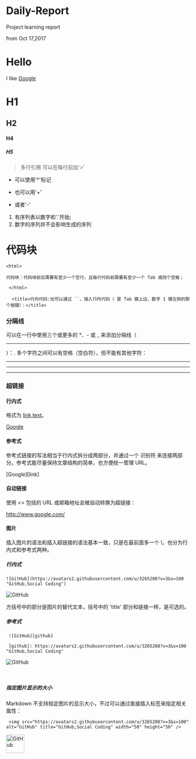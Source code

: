# Daily-Report
Project learning report

from Oct 17,2017

Hello
====
I like [Google](https://www.google.com/)

H1
====

H2
----

 #### H4

 ##### H5

>多行引用
>可以在每行前加'>'

* 可以使用'*'标记

+ 也可以用'+'

- 或者'-'

1. 有序列表以数字和'.'开始;
3. 数字的序列并不会影响生成的序列

代码块
====

    <html>
    
    代码块：代码块前后需要有至少一个空行，且每行代码前需要有至少一个 Tab 或四个空格；
     
     </html>
     
`<title>行内代码:也可以通过 ``，插入行内代码（ 是 Tab 键上边、数字 1 键左侧的那个按键）：</title>`

### 分隔线

可以在一行中使用三个或更多的 *、- 或 _ 来添加分隔线（<hr>）：. 多个字符之间可以有空格（空白符），但不能有其他字符：

****

-----

________


### 超链接

#### 行内式

格式为 [link text](URL 'title text')。

[Google](http://www.google.com/)

#### 参考式
参考式链接的写法相当于行内式拆分成两部分，并通过一个 识别符 来连接两部分。参考式能尽量保持文章结构的简单，也方便统一管理 URL。

[Google][link]

[Google]: http://www.google.com/ "Google"

#### 自动链接
使用 <> 包括的 URL 或邮箱地址会被自动转换为超链接：

<http://www.google.com/>

#### 图片

插入图片的语法和插入超链接的语法基本一致，只是在最前面多一个 !。也分为行内式和参考式两种。

##### 行内式

    ![GitHub](https://avatars2.githubusercontent.com/u/3265208?v=3&s=100 "GitHub,Social Coding")
![GitHub](https://avatars2.githubusercontent.com/u/3265208?v=3&s=100 "GitHub,Social Coding")
    
方括号中的部分是图片的替代文本，括号中的 'title' 部分和链接一样，是可选的。

##### 参考式

     ![GitHub][github]

     [github]: https://avatars2.githubusercontent.com/u/3265208?v=3&s=100 "GitHub,Social Coding"
     
 
 ![GitHub][github]

  [github]: https://avatars2.githubusercontent.com/u/3265208?v=3&s=100 "GitHub,Social Coding"
     
##### 指定图片显示的大小
Markdown 不支持指定图片的显示大小，不过可以通过直接插入<img />标签来指定相关属性：

     <img src="https://avatars2.githubusercontent.com/u/3265208?v=3&s=100" alt="GitHub" title="GitHub,Social Coding" width="50" height="50" />
     
  <img src="https://avatars2.githubusercontent.com/u/3265208?v=3&s=100" alt="GitHub" title="GitHub,Social Coding" width="50" height="50" />


